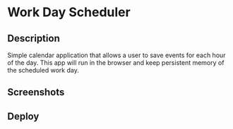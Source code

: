 # Work Day Scheduler

## Description
Simple calendar application that allows a user to save events for each hour of the day. This app will run in the browser and keep persistent memory of the scheduled work day.

## Screenshots

## Deploy
